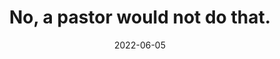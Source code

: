 ---
title: "No, a pastor would not do that."
date:
  2022-06-05
linked:
  - _fragments/would-a-pastor-do-that.md
tags:
  - Fragment
---